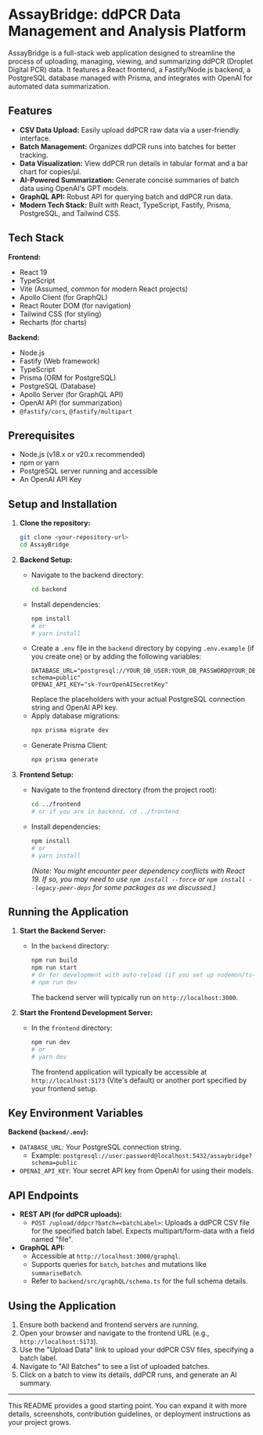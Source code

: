 # AssayBridge: ddPCR Data Management and Analysis Platform

AssayBridge is a full-stack web application designed to streamline the process of uploading, managing, viewing, and summarizing ddPCR (Droplet Digital PCR) data. It features a React frontend, a Fastify/Node.js backend, a PostgreSQL database managed with Prisma, and integrates with OpenAI for automated data summarization.

## Features

*   **CSV Data Upload:** Easily upload ddPCR raw data via a user-friendly interface.
*   **Batch Management:** Organizes ddPCR runs into batches for better tracking.
*   **Data Visualization:** View ddPCR run details in tabular format and a bar chart for copies/µl.
*   **AI-Powered Summarization:** Generate concise summaries of batch data using OpenAI's GPT models.
*   **GraphQL API:** Robust API for querying batch and ddPCR run data.
*   **Modern Tech Stack:** Built with React, TypeScript, Fastify, Prisma, PostgreSQL, and Tailwind CSS.

## Tech Stack

**Frontend:**
*   React 19
*   TypeScript
*   Vite (Assumed, common for modern React projects)
*   Apollo Client (for GraphQL)
*   React Router DOM (for navigation)
*   Tailwind CSS (for styling)
*   Recharts (for charts)

**Backend:**
*   Node.js
*   Fastify (Web framework)
*   TypeScript
*   Prisma (ORM for PostgreSQL)
*   PostgreSQL (Database)
*   Apollo Server (for GraphQL API)
*   OpenAI API (for summarization)
*   `@fastify/cors`, `@fastify/multipart`

## Prerequisites

*   Node.js (v18.x or v20.x recommended)
*   npm or yarn
*   PostgreSQL server running and accessible
*   An OpenAI API Key

## Setup and Installation

1.  **Clone the repository:**
    ```bash
    git clone <your-repository-url>
    cd AssayBridge
    ```

2.  **Backend Setup:**
    *   Navigate to the backend directory:
        ```bash
        cd backend
        ```
    *   Install dependencies:
        ```bash
        npm install
        # or
        # yarn install
        ```
    *   Create a `.env` file in the `backend` directory by copying `.env.example` (if you create one) or by adding the following variables:
        ```env
        DATABASE_URL="postgresql://YOUR_DB_USER:YOUR_DB_PASSWORD@YOUR_DB_HOST:YOUR_DB_PORT/YOUR_DB_NAME?schema=public"
        OPENAI_API_KEY="sk-YourOpenAISecretKey"
        ```
        Replace the placeholders with your actual PostgreSQL connection string and OpenAI API key.
    *   Apply database migrations:
        ```bash
        npx prisma migrate dev
        ```
    *   Generate Prisma Client:
        ```bash
        npx prisma generate
        ```

3.  **Frontend Setup:**
    *   Navigate to the frontend directory (from the project root):
        ```bash
        cd ../frontend 
        # or if you are in backend, cd ../frontend
        ```
    *   Install dependencies:
        ```bash
        npm install
        # or
        # yarn install
        ```
        *(Note: You might encounter peer dependency conflicts with React 19. If so, you may need to use `npm install --force` or `npm install --legacy-peer-deps` for some packages as we discussed.)*

## Running the Application

1.  **Start the Backend Server:**
    *   In the `backend` directory:
        ```bash
        npm run build
        npm run start
        # Or for development with auto-reload (if you set up nodemon/ts-node-dev for build):
        # npm run dev 
        ```
        The backend server will typically run on `http://localhost:3000`.

2.  **Start the Frontend Development Server:**
    *   In the `frontend` directory:
        ```bash
        npm run dev
        # or
        # yarn dev
        ```
        The frontend application will typically be accessible at `http://localhost:5173` (Vite's default) or another port specified by your frontend setup.

## Key Environment Variables

**Backend (`backend/.env`):**

*   `DATABASE_URL`: Your PostgreSQL connection string.
    *   Example: `postgresql://user:password@localhost:5432/assaybridge?schema=public`
*   `OPENAI_API_KEY`: Your secret API key from OpenAI for using their models.

## API Endpoints

*   **REST API (for ddPCR uploads):**
    *   `POST /upload/ddpcr?batch=<batchLabel>`: Uploads a ddPCR CSV file for the specified batch label. Expects multipart/form-data with a field named "file".
*   **GraphQL API:**
    *   Accessible at `http://localhost:3000/graphql`.
    *   Supports queries for `batch`, `batches` and mutations like `summariseBatch`.
    *   Refer to `backend/src/graphQL/schema.ts` for the full schema details.

## Using the Application

1.  Ensure both backend and frontend servers are running.
2.  Open your browser and navigate to the frontend URL (e.g., `http://localhost:5173`).
3.  Use the "Upload Data" link to upload your ddPCR CSV files, specifying a batch label.
4.  Navigate to "All Batches" to see a list of uploaded batches.
5.  Click on a batch to view its details, ddPCR runs, and generate an AI summary.

---

This README provides a good starting point. You can expand it with more details, screenshots, contribution guidelines, or deployment instructions as your project grows.
